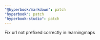 ```yaml
---
"@hyperbook/markdown": patch
"hyperbook": patch
"hyperbook-studio": patch
---
```


Fix url not prefixed correctly in learningmaps
